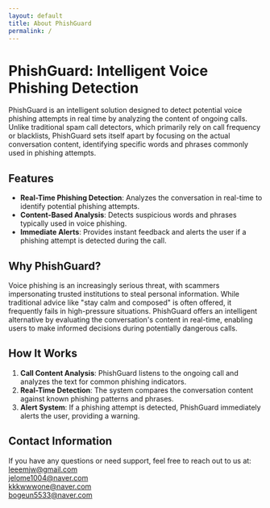 ```yaml
---
layout: default
title: About PhishGuard
permalink: / 
---
```


# PhishGuard: Intelligent Voice Phishing Detection

PhishGuard is an intelligent solution designed to detect potential voice phishing attempts in real time by analyzing the content of ongoing calls. Unlike traditional spam call detectors, which primarily rely on call frequency or blacklists, PhishGuard sets itself apart by focusing on the actual conversation content, identifying specific words and phrases commonly used in phishing attempts.  
   
   

## Features

- **Real-Time Phishing Detection**: Analyzes the conversation in real-time to identify potential phishing attempts.
- **Content-Based Analysis**: Detects suspicious words and phrases typically used in voice phishing.
- **Immediate Alerts**: Provides instant feedback and alerts the user if a phishing attempt is detected during the call.  
   
   

## Why PhishGuard?

Voice phishing is an increasingly serious threat, with scammers impersonating trusted institutions to steal personal information. While traditional advice like "stay calm and composed" is often offered, it frequently fails in high-pressure situations. PhishGuard offers an intelligent alternative by evaluating the conversation's content in real-time, enabling users to make informed decisions during potentially dangerous calls.                                                                                                                                  
                                                                                                                                                


## How It Works

1. **Call Content Analysis**: PhishGuard listens to the ongoing call and analyzes the text for common phishing indicators.
2. **Real-Time Detection**: The system compares the conversation content against known phishing patterns and phrases.
3. **Alert System**: If a phishing attempt is detected, PhishGuard immediately alerts the user, providing a warning.

## Contact Information

If you have any questions or need support, feel free to reach out to us at:  
[leeemjw@gmail.com](mailto:leeemjw@gmail.com)  
[jelome1004@naver.com](mailto:jelome1004@naver.com)  
[kkkwwwone@naver.com](mailto:kkkwwwone@naver.com)  
[bogeun5533@naver.com](mailto:bogeun5533@naver.com)

